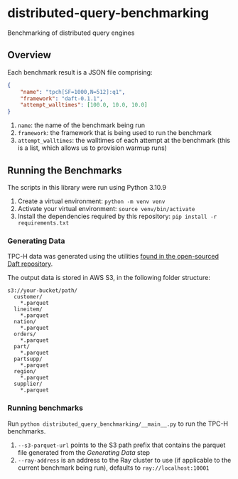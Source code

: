 # distributed-query-benchmarking
Benchmarking of distributed query engines

## Overview

Each benchmark result is a JSON file comprising:

```json
{
    "name": "tpch[SF=1000,N=512]:q1",
    "framework": "daft-0.1.1",
    "attempt_walltimes": [100.0, 10.0, 10.0]
}
```

1. `name`: the name of the benchmark being run
2. `framework`: the framework that is being used to run the benchmark
3. `attempt_walltimes`: the walltimes of each attempt at the benchmark (this is a list, which allows us to provision warmup runs)

## Running the Benchmarks

The scripts in this library were run using Python 3.10.9

1. Create a virtual environment: `python -m venv venv`
2. Activate your virtual environment: `source venv/bin/activate`
3. Install the dependencies required by this repository: `pip install -r requirements.txt`

### Generating Data

TPC-H data was generated using the utilities [found in the open-sourced Daft repository](https://github.com/Eventual-Inc/Daft/blob/main/benchmarking/tpch/pipelined_data_generation.py).

The output data is stored in AWS S3, in the following folder structure:

```
s3://your-bucket/path/
  customer/
    *.parquet
  lineitem/
    *.parquet
  nation/
    *.parquet
  orders/
    *.parquet
  part/
    *.parquet
  partsupp/
    *.parquet
  region/
    *.parquet
  supplier/
    *.parquet
```

### Running benchmarks

Run `python distributed_query_benchmarking/__main__.py` to run the TPC-H benchmarks.

1. `--s3-parquet-url` points to the S3 path prefix that contains the parquet file generated from the *Generating Data* step
2. `--ray-address` is an address to the Ray cluster to use (if applicable to the current benchmark being run), defaults to `ray://localhost:10001`

